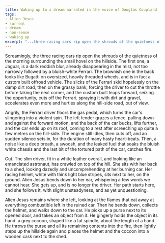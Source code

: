 ```yaml
---
title: Waking up to a dream narrated in the voice of Douglas Coupland
tags:
- Alien Jesus
- surreal
- dream
- non-sense
- waking up
excerpt: "...three racing cars rip open the shrouds of the quietness of the morning surrounding the small hovel on the hillside..."
---
```



Screamingly, the three racing cars rip open the shrouds of the quietness of the morning surrounding the small hovel on the hillside. The first one, a Jaguar, is a dark reddish blur, already disappearing in the mist, not too narrowly followed by a bluish-white Ferrari. The brownish one in the back looks like Bugatti on oversized, heavily threaded wheels, and is in fact a custom built offroad vehicle. The slicks of the Ferrari skid hopelessly on the damp dirt road, then on the grassy bank, forcing the driver to cut the throttle before taking the next corner, and the custom built leaps forward, seizing the opportunity, cuts off the Ferrari, spraying it with dirt and gravel, accelerates even more and hurtles along the hill-side road, out of view.

Angrily, the Ferrari driver floors the gas pedal, which turns the car's slingering into a violent spin. The left fender grazes a fence, pulling down and against the forward motion, and the back of the car bucks, lifts further, and the car ends up on its roof, coming to a rest after screeching up quite a few metres on the hill-side. The engine still idles, then cuts off, and an sudden silence sets in, for the duration of many hasty heart-beats. Then, a noise like a deep breath, a swoosh, and the leaked fuel that soaks the bluish white chassis and the last bit of the tortured path of the car, catches fire.

Cut. The slim driver, fit in a white leather overall, and looking like an emanciated astronaut, has crawled on top of the hill. She sits with her back to a shed, looking dazedly and uncomprehending at her burning car. Her racing helmet, white with think light blue stripes, sits next to her, on the ground. Alien Jesus bends down to her ear, whispering a few words we cannot hear. She gets up, and is no longer the driver. Her path starts here, and she follows it, with slight unsteadyness, and as yet unquestioning.

Alien Jesus remains where she left, looking at the flames that eat away at everything combustible left in the ruined car. Then he bends down, collects the helmet, and walks down to the car. He picks up a purse next to its opened door, and takes an object from it. He gingerly holds the object in its hand: a grey cocoon, shaped like a fat spindle, about the length of a hand. He throws the purse and all its remaining contents into the fire, then lightly steps up the hillside again and places the helmet and the cocoon into a wooden cask next to the shed.

